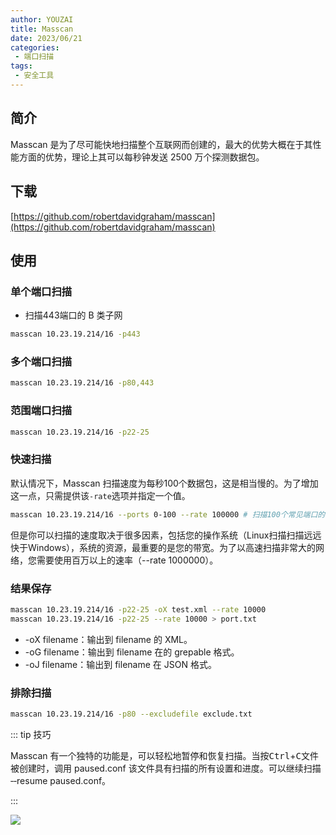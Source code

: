 ```yaml
---
author: YOUZAI
title: Masscan
date: 2023/06/21
categories:
 - 端口扫描
tags:
 - 安全工具
---
```


## 简介

Masscan 是为了尽可能快地扫描整个互联网而创建的，最大的优势大概在于其性能方面的优势，理论上其可以每秒钟发送 2500 万个探测数据包。

## 下载

[https://github.com/robertdavidgraham/masscan](https://github.com/robertdavidgraham/masscan)

## 使用

### 单个端口扫描

* 扫描443端口的 B 类子网

```sh
masscan 10.23.19.214/16 -p443
```

### 多个端口扫描

```sh
masscan 10.23.19.214/16 -p80,443
```

### 范围端口扫描

```sh
masscan 10.23.19.214/16 -p22-25
```

### 快速扫描

默认情况下，Masscan 扫描速度为每秒100个数据包，这是相当慢的。为了增加这一点，只需提供该`-rate`选项并指定一个值。

```sh
masscan 10.23.19.214/16 --ports 0-100 --rate 100000 # 扫描100个常见端口的 B 类子网，每秒100,000个数据包。
```

但是你可以扫描的速度取决于很多因素，包括您的操作系统（Linux扫描扫描远远快于Windows），系统的资源，最重要的是您的带宽。为了以高速扫描非常大的网络，您需要使用百万以上的速率（--rate 1000000）。

### 结果保存

```sh
masscan 10.23.19.214/16 -p22-25 -oX test.xml --rate 10000
masscan 10.23.19.214/16 -p22-25 --rate 10000 > port.txt
```

* -oX filename：输出到 filename 的 XML。
* -oG filename：输出到 filename 在的 grepable 格式。
* -oJ filename：输出到 filename 在 JSON 格式。

### 排除扫描

```sh
masscan 10.23.19.214/16 -p80 --excludefile exclude.txt
```

::: tip 技巧

Masscan 有一个独特的功能是，可以轻松地暂停和恢复扫描。当按<kbd>Ctrl</kbd>+<kbd>C</kbd>文件被创建时，调用 paused.conf 该文件具有扫描的所有设置和进度。可以继续扫描 ‐‐resume paused.conf。

:::

![](/images/2516340-20211006220523080-891044698.png)